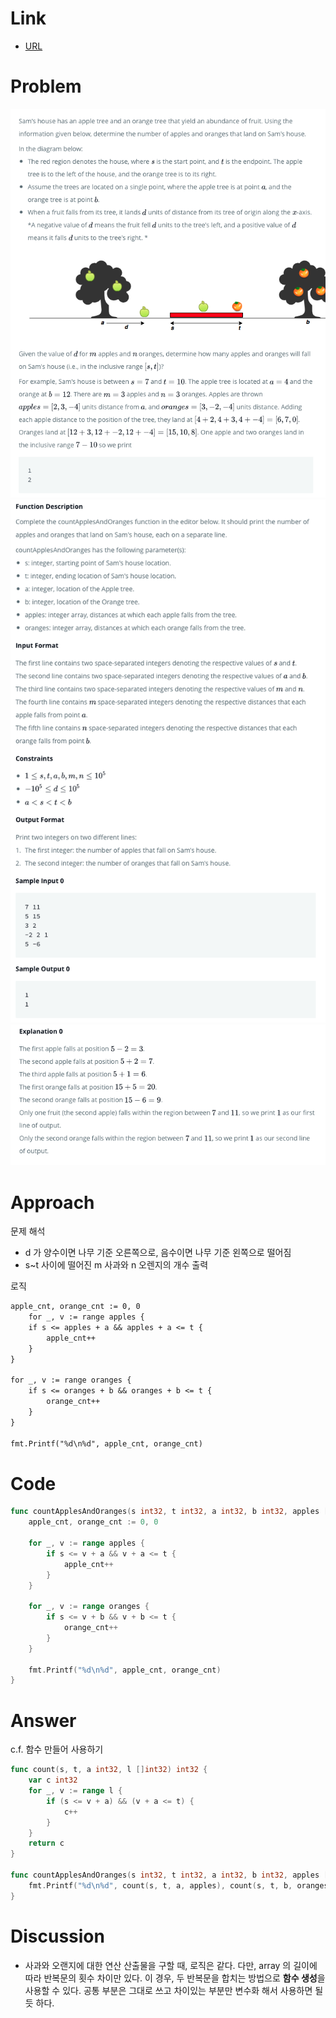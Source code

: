 # Link

- [URL](https://www.hackerrank.com/challenges/apple-and-orange/problem?isFullScreen=true)

# Problem

![](/.uploads/2021-08-03-09-04-09.png)
![](/.uploads/2021-08-03-09-04-19.png)
![](/.uploads/2021-08-03-09-04-26.png)

# Approach

문제 해석

- d 가 양수이면 나무 기준 오른쪽으로, 음수이면 나무 기준 왼쪽으로 떨어짐
- s~t 사이에 떨어진 m 사과와 n 오렌지의 개수 출력

로직

``` txt
apple_cnt, orange_cnt := 0, 0
    for _, v := range apples {
    if s <= apples + a && apples + a <= t {
        apple_cnt++
    }
}

for _, v := range oranges {
    if s <= oranges + b && oranges + b <= t {
        orange_cnt++
    }
}

fmt.Printf("%d\n%d", apple_cnt, orange_cnt)
```

# Code

``` go
func countApplesAndOranges(s int32, t int32, a int32, b int32, apples []int32, oranges []int32) {
    apple_cnt, orange_cnt := 0, 0
    
    for _, v := range apples {
        if s <= v + a && v + a <= t {
            apple_cnt++
        }
    }
    
    for _, v := range oranges {
        if s <= v + b && v + b <= t {
            orange_cnt++
        }
    }

    fmt.Printf("%d\n%d", apple_cnt, orange_cnt)
}
```

# Answer

c.f. 함수 만들어 사용하기

``` go
func count(s, t, a int32, l []int32) int32 {
    var c int32
    for _, v := range l {
        if (s <= v + a) && (v + a <= t) {
            c++
        }
    }
    return c
}

func countApplesAndOranges(s int32, t int32, a int32, b int32, apples []int32, oranges []int32) {
    fmt.Printf("%d\n%d", count(s, t, a, apples), count(s, t, b, oranges))
}
```

# Discussion

- 사과와 오랜지에 대한 연산 산출물을 구할 때, 로직은 같다. 다만, array 의 길이에 따라 반복문의 횟수 차이만 있다. 이 경우, 두 반복문을 합치는 방법으로 **함수 생성**을 사용할 수 있다. 공통 부분은 그대로 쓰고 차이있는 부분만 변수화 해서 사용하면 될듯 하다.